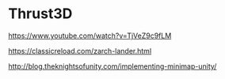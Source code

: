 # Thrust3D


https://www.youtube.com/watch?v=TjVeZ9c9fLM

https://classicreload.com/zarch-lander.html

http://blog.theknightsofunity.com/implementing-minimap-unity/
